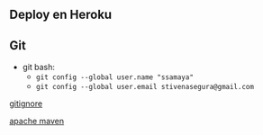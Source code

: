 ## Deploy en Heroku

## Git

* git bash:
    * `git config --global user.name "ssamaya"`
    * `git config --global user.email stivenasegura@gmail.com `


[gitignore](https://gitignore.io)

[apache maven](https://maven.apache.org)

